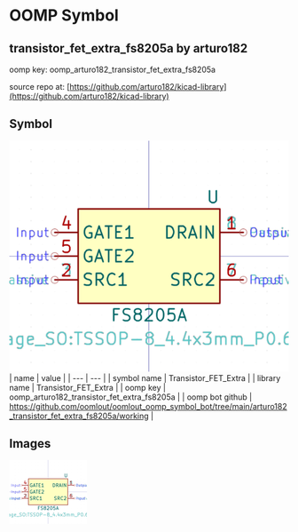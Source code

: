 # OOMP Symbol  
## transistor_fet_extra_fs8205a  by arturo182  
  
oomp key: oomp_arturo182_transistor_fet_extra_fs8205a  
  
source repo at: [https://github.com/arturo182/kicad-library](https://github.com/arturo182/kicad-library)  
## Symbol  
  
[![working.png](working_600.png)](working.png)  
| name | value | 
| --- | --- | 
| symbol name | Transistor_FET_Extra | 
| library name | Transistor_FET_Extra | 
| oomp key | oomp_arturo182_transistor_fet_extra_fs8205a | 
| oomp bot github | https://github.com/oomlout/oomlout_oomp_symbol_bot/tree/main/arturo182_transistor_fet_extra_fs8205a/working | 
## Images  
  
[![working.png](working_140.png)](working.png)  
